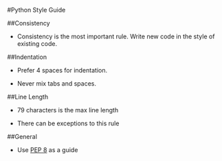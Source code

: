 #Python Style Guide

##Consistency

* Consistency is the most important rule. Write new code in the style of existing code. 

##Indentation

* Prefer 4 spaces for indentation. 

* Never mix tabs and spaces.

##Line Length

* 79 characters is the max line length

* There can be exceptions to this rule

##General

* Use [PEP 8](https://www.python.org/dev/peps/pep-0008/) as a guide
